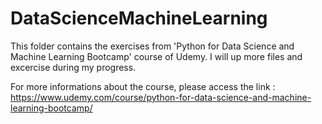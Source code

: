 # DataScienceMachineLearning

This folder contains the exercises from 'Python for Data Science and Machine Learning Bootcamp'
course of Udemy. I will up more files and excercise during my progress. 


For more informations about the course, please access the link : 
https://www.udemy.com/course/python-for-data-science-and-machine-learning-bootcamp/
